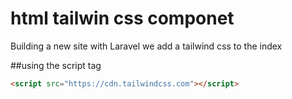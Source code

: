# html tailwin css componet
Building a new site with Laravel
we add a tailwind css to the index

##using the script tag
```html
<script src="https://cdn.tailwindcss.com"></script>
```